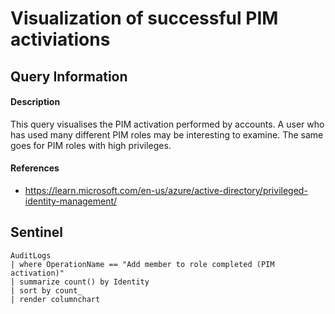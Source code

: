 # Visualization of successful PIM activiations

## Query Information

#### Description
This query visualises the PIM activation performed by accounts. A user who has used many different PIM roles may be interesting to examine. The same goes for PIM roles with high privileges. 

#### References
- https://learn.microsoft.com/en-us/azure/active-directory/privileged-identity-management/

## Sentinel
```KQL
AuditLogs
| where OperationName == "Add member to role completed (PIM activation)"
| summarize count() by Identity
| sort by count_
| render columnchart
```


